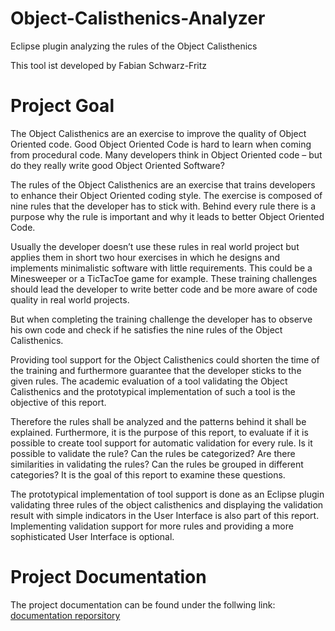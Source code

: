 Object-Calisthenics-Analyzer
============================

Eclipse plugin analyzing the rules of the Object Calisthenics

This tool ist developed by Fabian Schwarz-Fritz

Project Goal
============
The Object Calisthenics are an exercise to improve the quality of Object Oriented code. Good Object Oriented Code is hard to learn when coming from procedural code. Many developers think in Object Oriented code – but do they really write good Object Oriented Software?

The rules of the Object Calisthenics are an exercise that trains developers to enhance their Object Oriented coding style. The exercise is composed of nine rules that the developer has to stick with. Behind every rule there is a purpose why the rule is important and why it leads to better Object Oriented Code.

Usually the developer doesn’t use these rules in real world project but applies them in short two hour exercises in which he designs and implements minimalistic software with little requirements. This could be a Minesweeper or a TicTacToe game for example. These training challenges should lead the developer to write better code and be more aware of code quality in real world projects.

But when completing the training challenge the developer has to observe his own code and check if he satisfies the nine rules of the Object Calisthenics.

Providing tool support for the Object Calisthenics could shorten the time of the training and furthermore guarantee that the developer sticks to the given rules. The academic evaluation of a tool validating the Object Calisthenics and the prototypical implementation of such a tool is the objective of this report.

Therefore the rules shall be analyzed and the patterns behind it shall be explained. Furthermore, it is the purpose of this report, to evaluate if it is possible to create tool support for automatic validation for every rule. Is it possible to validate the rule? Can the rules be categorized? Are there similarities in validating the rules? Can the rules be grouped in different categories? It is the goal of this report to examine these questions.

The prototypical implementation of tool support is done as an Eclipse plugin validating three rules of the object calisthenics and displaying the validation result with simple indicators in the User Interface is also part of this report. Implementing validation support for more rules and providing a more sophisticated User Interface is optional.

Project Documentation
=====================
The project documentation can be found under the follwing link:
[documentation reporsitory](https://github.com/fabianschwarzfritz/Object-Calisthenics-Analyzer-Documentation/ "documentation reporsitory")
